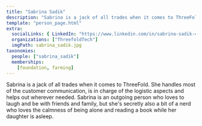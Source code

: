 ```yaml
---
title: "Sabrina Sadik"
description: "Sabrina is a jack of all trades when it comes to ThreeFold. She handles most of the customer...."
template: "person_page.html"
extra:
  socialLinks: { LinkedIn: "https://www.linkedin.com/in/sabrina-sadik-449758132/" }
  organizations: ["ThreefoldTech"]
  imgPath: sabrina_sadik.jpg
taxonomies:
  people: ["sabrina_sadik"]
  memberships:
    [foundation, farming]
---
```


Sabrina is a jack of all trades when it comes to ThreeFold. She handles most of the customer communication, is in charge of the logistic aspects and helps out wherever needed. Sabrina is an outgoing person who loves to laugh and be with friends and family, but she's secretly also a bit of a nerd who loves the calmness of being alone and reading a book while her daughter is asleep.
